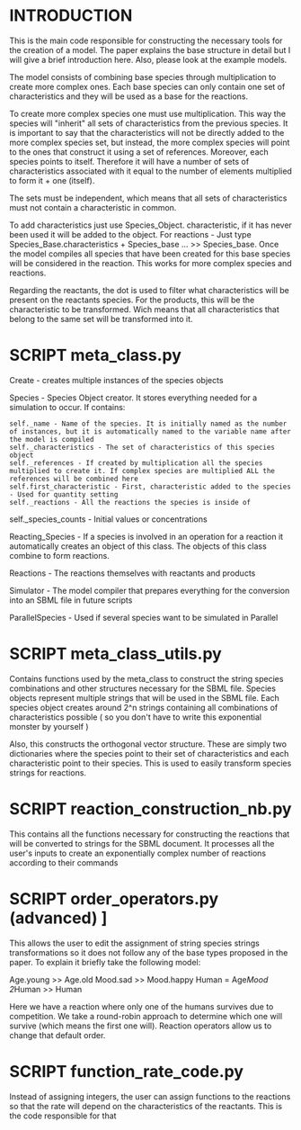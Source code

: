# INTRODUCTION

This is the main code responsible for constructing the necessary tools for the creation of a model. The paper explains the base structure in detail but I will give a brief introduction here. Also, please look at the example models.

The model consists of combining base species through multiplication to create more complex ones. Each base species can only contain one set of characteristics and they will be used as a base for the reactions.

To create more complex species one must use multiplication. This way the species will "inherit" all sets of characteristics from the previous species. It is important to say that the characteristics will not be directly added to the more complex species set, but instead, the more complex species will point to the ones that construct it using a set of references. Moreover, each species points to itself. Therefore it will have a number of sets of characteristics associated with it equal to the number of elements multiplied to form it + one (itself).

The sets must be independent, which means that all sets of characteristics must not contain a characteristic in common.

To add characteristics just use Species_Object. characteristic, if it has never been used it will be added to the object. For reactions - Just type Species_Base.characteristics + Species_base ... >> Species_base. Once the model compiles all species that have been created for this base species will be considered in the reaction. This works for more complex species and reactions.

Regarding the reactants, the dot is used to filter what characteristics will be present on the reactants species. For the products, this will be the characteristic to be transformed. Wich means that all characteristics that belong to the same set will be transformed into it.

# SCRIPT meta_class.py

Create - creates multiple instances of the species objects

Species - Species Object creator. It stores everything needed for a simulation to occur. If contains:

	self._name - Name of the species. It is initially named as the number of instances, but it is automatically named to the variable name after the model is compiled
	self._characteristics - The set of characteristics of this species object
	self._references - If created by multiplication all the species multiplied to create it. If complex species are multiplied ALL the references will be combined here
	self.first_characteristic - First, characteristic added to the species - Used for quantity setting
	self._reactions - All the reactions the species is inside of
self._species_counts - Initial values or concentrations

Reacting_Species - If a species is involved in an operation for a reaction it automatically creates an object of this class. The objects of this class combine to form reactions.

Reactions - The reactions themselves with reactants and products

Simulator - The model compiler that prepares everything for the conversion into an SBML file in future scripts

ParallelSpecies - Used if several species want to be simulated in Parallel

# SCRIPT meta_class_utils.py

Contains functions used by the meta_class to construct the string species combinations and other structures necessary for the SBML file. Species objects represent multiple strings that will be used in the SBML file. Each species object creates around 2^n strings containing all combinations of characteristics possible ( so you don't have to write this exponential monster by yourself )

Also, this constructs the orthogonal vector structure. These are simply two dictionaries where the species point to their set of characteristics and each characteristic point to their species. This is used to easily transform species strings for reactions.

# SCRIPT reaction_construction_nb.py

This contains all the functions necessary for constructing the reactions that will be converted to strings for the SBML document. It processes all the user's inputs to create an exponentially complex number of reactions according to their commands

# SCRIPT order_operators.py (advanced) ]

This allows the user to edit the assignment of string species strings transformations so it does not follow any of the base types proposed in the paper. To explain it briefly take the following model:

Age.young >> Age.old
Mood.sad >> Mood.happy
Human = Age*Mood
2*Human >> Human

Here we have a reaction where only one of the humans survives due to competition. We take a round-robin approach to determine which one will survive (which means the first one will). Reaction operators allow us to change that default order.

# SCRIPT function_rate_code.py

Instead of assigning integers, the user can assign functions to the reactions so that the rate will depend on the characteristics of the reactants. This is the code responsible for that

